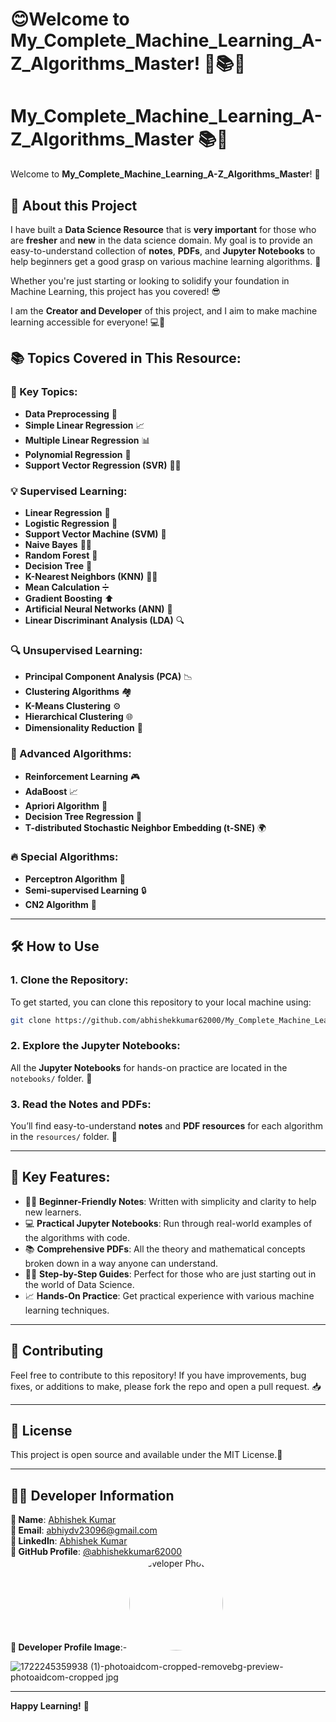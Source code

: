 # 😊Welcome to **My_Complete_Machine_Learning_A-Z_Algorithms_Master**! 🎉📚🤖


# My_Complete_Machine_Learning_A-Z_Algorithms_Master 📚🤖

Welcome to **My_Complete_Machine_Learning_A-Z_Algorithms_Master**! 🎉

## 🚀 About this Project

I have built a **Data Science Resource** that is **very important** for those who are **fresher** and **new** in the data science domain. My goal is to provide an easy-to-understand collection of **notes**, **PDFs**, and **Jupyter Notebooks** to help beginners get a good grasp on various machine learning algorithms. 🚀

Whether you're just starting or looking to solidify your foundation in Machine Learning, this project has you covered! 😎

I am the **Creator and Developer** of this project, and I aim to make machine learning accessible for everyone! 💻🎯

## 📚 Topics Covered in This Resource:

### 🔑 Key Topics:
- **Data Preprocessing** 🧹
- **Simple Linear Regression** 📈
- **Multiple Linear Regression** 📊
- **Polynomial Regression** 🧮
- **Support Vector Regression (SVR)** 🧑‍💻

### 💡 Supervised Learning:
- **Linear Regression** 🔄
- **Logistic Regression** 🔢
- **Support Vector Machine (SVM)** 🚀
- **Naive Bayes** 🧑‍🏫
- **Random Forest** 🌲
- **Decision Tree** 🌳
- **K-Nearest Neighbors (KNN)** 🏃‍♂️
- **Mean Calculation** ➗
- **Gradient Boosting** ⬆️
- **Artificial Neural Networks (ANN)** 🧠
- **Linear Discriminant Analysis (LDA)** 🔍

### 🔍 Unsupervised Learning:
- **Principal Component Analysis (PCA)** 📉
- **Clustering Algorithms** 🏘️
- **K-Means Clustering** ⚙️
- **Hierarchical Clustering** 🌐
- **Dimensionality Reduction** 🔽

### 🧠 Advanced Algorithms:
- **Reinforcement Learning** 🎮
- **AdaBoost** 📈
- **Apriori Algorithm** 🛒
- **Decision Tree Regression** 📏
- **T-distributed Stochastic Neighbor Embedding (t-SNE)** 🌍

### 🔥 Special Algorithms:
- **Perceptron Algorithm** 🧠
- **Semi-supervised Learning** 🔒
- **CN2 Algorithm** 🧩

---

## 🛠 How to Use

### 1. Clone the Repository:
To get started, you can clone this repository to your local machine using:

```bash
git clone https://github.com/abhishekkumar62000/My_Complete_Machine_Learning_A-Z_Algorithms_Master.git
```

### 2. Explore the Jupyter Notebooks:
All the **Jupyter Notebooks** for hands-on practice are located in the `notebooks/` folder. 📓

### 3. Read the Notes and PDFs:
You’ll find easy-to-understand **notes** and **PDF resources** for each algorithm in the `resources/` folder. 📝

---

## 🎯 Key Features:
- 🧑‍🏫 **Beginner-Friendly Notes**: Written with simplicity and clarity to help new learners.
- 💻 **Practical Jupyter Notebooks**: Run through real-world examples of the algorithms with code.
- 📚 **Comprehensive PDFs**: All the theory and mathematical concepts broken down in a way anyone can understand.
- 🧑‍🎓 **Step-by-Step Guides**: Perfect for those who are just starting out in the world of Data Science.
- 📈 **Hands-On Practice**: Get practical experience with various machine learning techniques.

---

## 🤝 Contributing

Feel free to contribute to this repository! If you have improvements, bug fixes, or additions to make, please fork the repo and open a pull request. 📥

---

## 📝 License

This project is open source and available under the MIT License.📝

---

## 👨‍💻 Developer Information

**👤 Name**: [Abhishek Kumar](https://www.linkedin.com/in/abhishek-kumar-70a69829a/)  
**📧 Email**: [abhiydv23096@gmail.com](mailto:abhiydv23096@gmail.com)  
**🔗 LinkedIn**: [Abhishek Kumar](https://www.linkedin.com/in/abhishek-kumar-70a69829a/)  
**🐙 GitHub Profile**: [@abhishekkumar62000](https://github.com/abhishekkumar62000)  
**📸 Developer Profile Image**:- <img src="https://" width="150" height="150" style="border-radius: 50%;" alt="Developer Photo">

![1722245359938 (1)-photoaidcom-cropped-removebg-preview-photoaidcom-cropped jpg](https://github.com/user-attachments/assets/31ddd1bd-ccd9-46a4-921b-139d381f6f01)

---

**Happy Learning!** 🎉
